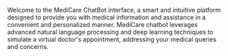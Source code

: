 Welcome to the MediCare ChatBot interface, a smart and intuitive platform designed to provide you with medical information and assistance in a convenient and personalized manner. MediCare chatbot leverages advanced natural language processing and deep learning techniques to simulate a virtual doctor's appointment, addressing your medical queries and concerns.
